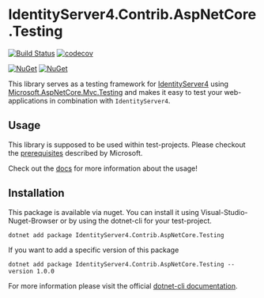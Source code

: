 # IdentityServer4.Contrib.AspNetCore.Testing

[![Build Status](https://travis-ci.com/alsami/IdentityServer4.Contrib.AspNetCore.Testing.svg?branch=master)](https://travis-ci.com/alsami/IdentityServer4.Contrib.AspNetCore.Testing)
[![codecov](https://codecov.io/gh/alsami/IdentityServer4.Contrib.AspNetCore.Testing/branch/master/graph/badge.svg)](https://codecov.io/gh/alsami/IdentityServer4.Contrib.AspNetCore.Testing)

[![NuGet](https://img.shields.io/nuget/dt/IdentityServer4.Contrib.AspNetCore.Testing.svg)](https://www.nuget.org/packages/IdentityServer4.Contrib.AspNetCore.Testing)
[![NuGet](https://img.shields.io/nuget/vpre/IdentityServer4.Contrib.AspNetCore.Testing.svg)](https://www.nuget.org/packages/IdentityServer4.Contrib.AspNetCore.Testing)

This library serves as a testing framework for [IdentityServer4](http://docs.identityserver.io/en/latest/) using [Microsoft.AspNetCore.Mvc.Testing](https://docs.microsoft.com/en-us/aspnet/core/test/integration-tests?view=aspnetcore-3.1) and makes it easy to test your web-applications in combination with `IdentityServer4`.

## Usage

This library is supposed to be used within test-projects. Please checkout the [prerequisites](https://docs.microsoft.com/en-us/aspnet/core/test/integration-tests?view=aspnetcore-2.2#test-app-prerequisites) described by Microsoft.

Check out the [docs](docs/) for more information about the usage!

## Installation

This package is available via nuget. You can install it using Visual-Studio-Nuget-Browser or by using the dotnet-cli for your test-project.

```unspecified
dotnet add package IdentityServer4.Contrib.AspNetCore.Testing
```

If you want to add a specific version of this package

```unspecified
dotnet add package IdentityServer4.Contrib.AspNetCore.Testing --version 1.0.0
```

For more information please visit the official [dotnet-cli documentation](https://docs.microsoft.com/en-us/dotnet/core/tools/dotnet-add-package).
